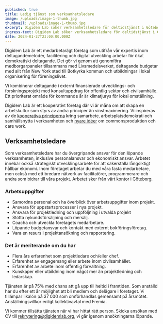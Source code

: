 ```yaml
---
published: true
title: Ledig tjänst som verksamhetsledare
image: /uploads/image-1-thumb.jpg
thumbnail: /uploads/image-1-thumb.jpg
excerpt: Digidem Lab söker verksamhetsledare för deltidstjänst i Göteborg.
ingress-text: Digidem Lab söker verksamhetsledare för deltidstjänst i Göteborg.
date: 2024-01-27T23:00:00.000Z
---
```


Digidem Lab är ett medarbetarägt företag som utifrån vår expertis inom deltagandemetoder, facilitering och digital utveckling arbetar för ökat demokratiskt deltagande. Det gör vi genom att genomföra medborgarpaneler tillsammans med Livsmedelsverket, deltagande budgetar med allt från New York stad till Botkyrka kommun och utbildningar i lokal organisering för föreningslivet.

Vi kombinerar deltagande i externt finansierade utvecklings- och forskningsprojekt med konsultuppdrag för offentlig sektor och civilsamhälle. Ett prioriterat område för kommande år är klimatjurys för lokal omställning.

Digidem Lab är ett kooperativt företag där vi är måna om att skapa en arbetskultur som styrs av andra principer än vinstmaximering. Vi inspireras av de [kooperativa principerna](https://svenskkooperation.se/om-kooperation/de-sju-kooperativa-principerna-pa-svenska/) kring samarbete, arbetsplatsdemokrati och samhällsnytta i verksamheten och [nyare idéer](https://elements.disco.coop/) om commonsproduktion och care work.

## Verksamhetsledare

Som verksamhetsledare har du övergripande ansvar för den löpande verksamheten, inklusive personalansvar och ekonomiskt ansvar. Arbetet innebär också strategiskt utvecklingsarbete för att säkerställa långsiktigt hållbar ekonomi. Inom företaget arbetar du med våra fasta medarbetare, men också med ett bredare nätverk av facilitatörer, programmerare och andra som bidrar till våra projekt. Arbetet sker från vårt kontor i Göteborg.

### Arbetsuppgifter

* Samordna personal och ha överblick över arbetsuppgifter inom projekt.
* Ansvara för uppstartsprocesser i nya projekt.
* Ansvara för projektledning och uppföljning i utvalda projekt
* Stötta nykundsförsäljning och mersälj.
* Coacha och utveckla företagets medarbetare.
* Löpande budgetansvar och kontakt med externt bokföringsföretag.
* Vara en resurs i projektansökning och rapportering.

### Det är meriterande om du har

* Flera års erfarenhet som projektledare och/eller chef.
* Erfarenhet av engagemang eller arbete inom civilsamhället.
* Erfarenhet av arbete inom offentlig förvaltning.
* Kunskaper eller utbildning inom något mer än projektledning och ledarskap.

Tjänsten är på 75% med chans att gå upp till heltid i framtiden. Som anställd har du efter ett år möjlighet att bli medlem och delägare i företaget. Vi tillämpar likalön på 37 000 som omförhandlas gemensamt på årsmötet. Anställningsvillkor enligt kollektivavtal med Fremia.

Vi kommer tillsätta tjänsten när vi har hittat rätt person. Skicka ansökan med CV till [rekrytering@digidemlab.org](mailto:rekrytering@digidemlab.org), vi går igenom ansökningarna löpande.
